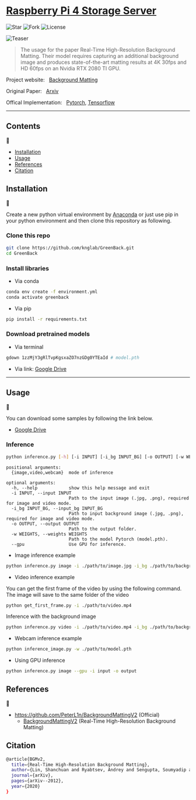 # [Raspberry Pi 4 Storage Server](https://github.com/namphuongtran9196/RasPStorageServer.git)

![Star](https://img.shields.io/github/stars/namphuongtran9196/RasPStorageServer)
![Fork](https://img.shields.io/github/forks/namphuongtran9196/RasPStorageServer)
![License](https://img.shields.io/github/license/namphuongtran9196/RasPStorageServer)

![Teaser](./docs/teaser.gif)


>  The usage for the paper Real-Time High-Resolution Background Matting. Their model requires capturing an additional background image and produces state-of-the-art matting results at 4K 30fps and HD 60fps on an Nvidia RTX 2080 TI GPU.

Project website: &nbsp; [Background Matting](https://grail.cs.washington.edu/projects/background-matting-v2/#/)

Original Paper: &nbsp; [Arxiv](https://arxiv.org/abs/2012.07810)

Offical Implementation: &nbsp; [Pytorch](https://github.com/PeterL1n/BackgroundMattingV2), [Tensorflow](https://github.com/PeterL1n/BackgroundMattingV2-TensorFlow.git)

****

## Contents
:bookmark_tabs:

* [Installation](#Installation)
* [Usage](#Usage)
* [References](#References) <!-- * [License](#License) -->
* [Citation](#Citation)

## Installation
:pizza:

Create a new python virtual environment by [Anaconda](https://www.anaconda.com/) or just use pip in your python environment and then clone this repository as following.

### Clone this repo
```bash
git clone https://github.com/knglab/GreenBack.git
cd GreenBack
```

### Install libraries
* Via conda
```bash
conda env create -f environment.yml
conda activate greenback
```
* Via pip
```bash
pip install -r requirements.txt
```
### Download pretrained models
* Via terminal
```bash
gdown 1zzMjY3gRlTvpKgsxaZO7nzGDg0YTEaId # model.pth
```
* Via link: [Google Drive](https://drive.google.com/file/d/1zzMjY3gRlTvpKgsxaZO7nzGDg0YTEaId/view?usp=sharing)
****

## Usage
:beer:

You can download some samples by following the link below.
* [Google Drive](https://drive.google.com/file/d/1JRmG9NKw2mkDL5Nr_d4ua3bDrTEL7MSI/view?usp=sharing)

### Inference
```bash
python inference.py [-h] [-i INPUT] [-i_bg INPUT_BG] [-o OUTPUT] [-w WEIGHTS] {image,video,webcam}
```
```
positional arguments:
  {image,video,webcam}  mode of inference

optional arguments:
  -h, --help            show this help message and exit
  -i INPUT, --input INPUT
                        Path to the input image (.jpg, .png), required for image and video mode.
  -i_bg INPUT_BG, --input_bg INPUT_BG
                        Path to input background image (.jpg, .png), required for image and video mode.
  -o OUTPUT, --output OUTPUT
                        Path to the output folder.
  -w WEIGHTS, --weights WEIGHTS
                        Path to the model Pytorch (model.pth).
  --gpu                 Use GPU for inference.
```
* Image inference example
```bash
python inference.py image -i ./path/to/image.jpg -i_bg ./path/to/background.jpg -o ./path/to/output_folder -w ./path/to/model.pth 
```
* Video inference example

You can get the first frame of the video by using the following command. The image will save to the same folder of the video
```bash
python get_first_frame.py -i ./path/to/video.mp4
```
Inference with the background image
```bash
python inference.py video -i ./path/to/video.mp4 -i_bg ./path/to/background.jpg -o ./path/to/output_folder -w ./path/to/model.pth 
```
* Webcam inference example
```bash
python inference_image.py -w ./path/to/model.pth 
```
* Using GPU inference
```bash
python inference.py image --gpu -i input -o output
```

## References
:hamburger:
- https://github.com/PeterL1n/BackgroundMattingV2 (Official)
    - [BackgroundMattingV2](https://arxiv.org/abs/2012.07810) (Real-Time High-Resolution Background Matting)

## Citation
```bash
@article{BGMv2,
  title={Real-Time High-Resolution Background Matting},
  author={Lin, Shanchuan and Ryabtsev, Andrey and Sengupta, Soumyadip and Curless, Brian and Seitz, Steve and Kemelmacher-Shlizerman, Ira},
  journal={arXiv},
  pages={arXiv--2012},
  year={2020}
}
```

<!-- ## License
Copyright &copy; 2021 [K&G Technology](http://www.kng.vn). All rights reserved. -->
